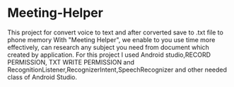 # Meeting-Helper
This project for convert voice to text and after corverted save to .txt file to phone memory
With "Meeting Helper", we enable to you use time more effectively, can research any subject you need from document which created by application.
For this project I used Android studio,RECORD PERMISSION, TXT WRITE PERMISSION and RecognitionListener,RecognizerIntent,SpeechRecognizer and other needed class of Android Studio.